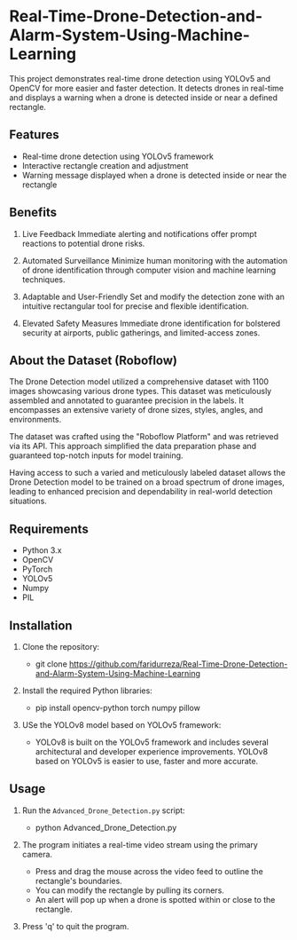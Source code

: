 # Real-Time-Drone-Detection-and-Alarm-System-Using-Machine-Learning

This project demonstrates real-time drone detection using  YOLOv5 and OpenCV for more easier and faster detection. It detects drones in real-time and displays a warning when a drone is detected inside or near a defined rectangle.


## Features

- Real-time drone detection using  YOLOv5 framework
- Interactive rectangle creation and adjustment
- Warning message displayed when a drone is detected inside or near the rectangle



## Benefits
1. Live Feedback
Immediate alerting and notifications offer prompt reactions to potential drone risks.

2. Automated Surveillance
Minimize human monitoring with the automation of drone identification through computer vision and machine learning techniques.

3. Adaptable and User-Friendly
Set and modify the detection zone with an intuitive rectangular tool for precise and flexible identification.

4. Elevated Safety Measures
Immediate drone identification for bolstered security at airports, public gatherings, and limited-access zones.


## About the Dataset (Roboflow)

The Drone Detection model utilized a comprehensive dataset with 1100 images showcasing various drone types. This dataset was meticulously assembled and annotated to guarantee precision in the labels. It encompasses an extensive variety of drone sizes, styles, angles, and environments.

The dataset was crafted using the "Roboflow Platform" and was retrieved via its API. This approach simplified the data preparation phase and guaranteed top-notch inputs for model training.

Having access to such a varied and meticulously labeled dataset allows the Drone Detection model to be trained on a broad spectrum of drone images, leading to enhanced precision and dependability in real-world detection situations.

## Requirements

- Python 3.x
- OpenCV
- PyTorch
- YOLOv5
- Numpy
- PIL

## Installation

1. Clone the repository:

   - git clone https://github.com/faridurreza/Real-Time-Drone-Detection-and-Alarm-System-Using-Machine-Learning

2. Install the required Python libraries:

   - pip install opencv-python torch numpy pillow

3. USe the YOLOv8 model based on YOLOv5 framework:

   - YOLOv8 is built on the YOLOv5 framework and includes several architectural and developer experience improvements. YOLOv8 based on YOLOv5 is easier to use, faster and more accurate. 

## Usage

1. Run the `Advanced_Drone_Detection.py` script:
   - python Advanced_Drone_Detection.py

2. The program initiates a real-time video stream using the primary camera.
   - Press and drag the mouse across the video feed to outline the rectangle's boundaries.
   - You can modify the rectangle by pulling its corners.
   - An alert will pop up when a drone is spotted within or close to the rectangle.

3. Press 'q' to quit the program.
